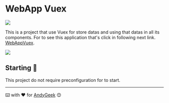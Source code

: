# WebApp Vuex

![](https://img.shields.io/badge/Made%20with-Vue-success)

This is a project that use Vuex for store datas and using that datas in all its components. For to see this application that's click in following next link. [WebAppVuex](https://andygeek.github.io/EjemploWebAppVuex/).

![](https://imgur.com/PfGARrN.gif)

## Starting 🚀

This project do not require preconfiguration for to start.

------

⌨️ with ❤️ for [AndyGeek](https://github.com/andygeek) 😊
